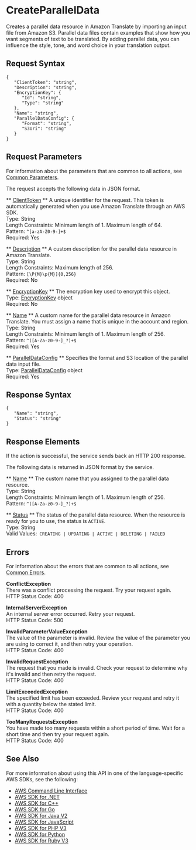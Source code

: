 # CreateParallelData<a name="API_CreateParallelData"></a>

Creates a parallel data resource in Amazon Translate by importing an input file from Amazon S3\. Parallel data files contain examples that show how you want segments of text to be translated\. By adding parallel data, you can influence the style, tone, and word choice in your translation output\.

## Request Syntax<a name="API_CreateParallelData_RequestSyntax"></a>

```
{
   "ClientToken": "string",
   "Description": "string",
   "EncryptionKey": { 
      "Id": "string",
      "Type": "string"
   },
   "Name": "string",
   "ParallelDataConfig": { 
      "Format": "string",
      "S3Uri": "string"
   }
}
```

## Request Parameters<a name="API_CreateParallelData_RequestParameters"></a>

For information about the parameters that are common to all actions, see [Common Parameters](CommonParameters.md)\.

The request accepts the following data in JSON format\.

 ** [ClientToken](#API_CreateParallelData_RequestSyntax) **   <a name="Translate-CreateParallelData-request-ClientToken"></a>
A unique identifier for the request\. This token is automatically generated when you use Amazon Translate through an AWS SDK\.  
Type: String  
Length Constraints: Minimum length of 1\. Maximum length of 64\.  
Pattern: `^[a-zA-Z0-9-]+$`   
Required: Yes

 ** [Description](#API_CreateParallelData_RequestSyntax) **   <a name="Translate-CreateParallelData-request-Description"></a>
A custom description for the parallel data resource in Amazon Translate\.  
Type: String  
Length Constraints: Maximum length of 256\.  
Pattern: `[\P{M}\p{M}]{0,256}`   
Required: No

 ** [EncryptionKey](#API_CreateParallelData_RequestSyntax) **   <a name="Translate-CreateParallelData-request-EncryptionKey"></a>
The encryption key used to encrypt this object\.  
Type: [EncryptionKey](API_EncryptionKey.md) object  
Required: No

 ** [Name](#API_CreateParallelData_RequestSyntax) **   <a name="Translate-CreateParallelData-request-Name"></a>
A custom name for the parallel data resource in Amazon Translate\. You must assign a name that is unique in the account and region\.  
Type: String  
Length Constraints: Minimum length of 1\. Maximum length of 256\.  
Pattern: `^([A-Za-z0-9-]_?)+$`   
Required: Yes

 ** [ParallelDataConfig](#API_CreateParallelData_RequestSyntax) **   <a name="Translate-CreateParallelData-request-ParallelDataConfig"></a>
Specifies the format and S3 location of the parallel data input file\.  
Type: [ParallelDataConfig](API_ParallelDataConfig.md) object  
Required: Yes

## Response Syntax<a name="API_CreateParallelData_ResponseSyntax"></a>

```
{
   "Name": "string",
   "Status": "string"
}
```

## Response Elements<a name="API_CreateParallelData_ResponseElements"></a>

If the action is successful, the service sends back an HTTP 200 response\.

The following data is returned in JSON format by the service\.

 ** [Name](#API_CreateParallelData_ResponseSyntax) **   <a name="Translate-CreateParallelData-response-Name"></a>
The custom name that you assigned to the parallel data resource\.  
Type: String  
Length Constraints: Minimum length of 1\. Maximum length of 256\.  
Pattern: `^([A-Za-z0-9-]_?)+$` 

 ** [Status](#API_CreateParallelData_ResponseSyntax) **   <a name="Translate-CreateParallelData-response-Status"></a>
The status of the parallel data resource\. When the resource is ready for you to use, the status is `ACTIVE`\.  
Type: String  
Valid Values:` CREATING | UPDATING | ACTIVE | DELETING | FAILED` 

## Errors<a name="API_CreateParallelData_Errors"></a>

For information about the errors that are common to all actions, see [Common Errors](CommonErrors.md)\.

 **ConflictException**   
There was a conflict processing the request\. Try your request again\.  
HTTP Status Code: 400

 **InternalServerException**   
An internal server error occurred\. Retry your request\.  
HTTP Status Code: 500

 **InvalidParameterValueException**   
The value of the parameter is invalid\. Review the value of the parameter you are using to correct it, and then retry your operation\.  
HTTP Status Code: 400

 **InvalidRequestException**   
 The request that you made is invalid\. Check your request to determine why it's invalid and then retry the request\.   
HTTP Status Code: 400

 **LimitExceededException**   
The specified limit has been exceeded\. Review your request and retry it with a quantity below the stated limit\.  
HTTP Status Code: 400

 **TooManyRequestsException**   
 You have made too many requests within a short period of time\. Wait for a short time and then try your request again\.  
HTTP Status Code: 400

## See Also<a name="API_CreateParallelData_SeeAlso"></a>

For more information about using this API in one of the language\-specific AWS SDKs, see the following:
+  [ AWS Command Line Interface](https://docs.aws.amazon.com/goto/aws-cli/translate-2017-07-01/CreateParallelData) 
+  [ AWS SDK for \.NET](https://docs.aws.amazon.com/goto/DotNetSDKV3/translate-2017-07-01/CreateParallelData) 
+  [ AWS SDK for C\+\+](https://docs.aws.amazon.com/goto/SdkForCpp/translate-2017-07-01/CreateParallelData) 
+  [ AWS SDK for Go](https://docs.aws.amazon.com/goto/SdkForGoV1/translate-2017-07-01/CreateParallelData) 
+  [ AWS SDK for Java V2](https://docs.aws.amazon.com/goto/SdkForJavaV2/translate-2017-07-01/CreateParallelData) 
+  [ AWS SDK for JavaScript](https://docs.aws.amazon.com/goto/AWSJavaScriptSDK/translate-2017-07-01/CreateParallelData) 
+  [ AWS SDK for PHP V3](https://docs.aws.amazon.com/goto/SdkForPHPV3/translate-2017-07-01/CreateParallelData) 
+  [ AWS SDK for Python](https://docs.aws.amazon.com/goto/boto3/translate-2017-07-01/CreateParallelData) 
+  [ AWS SDK for Ruby V3](https://docs.aws.amazon.com/goto/SdkForRubyV3/translate-2017-07-01/CreateParallelData) 